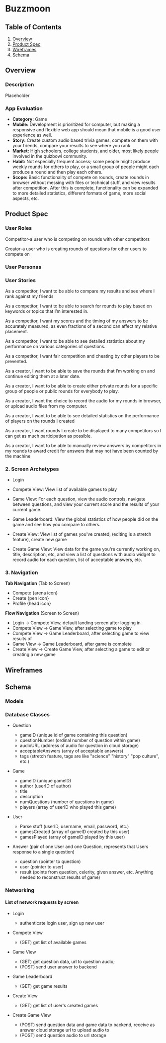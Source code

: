 

# Buzzmoon

## Table of Contents
1. [Overview](#Overview)
1. [Product Spec](#Product-Spec)
1. [Wireframes](#Wireframes)
1. [Schema](#Schema)

## Overview
### Description
Placeholder
### App Evaluation
- **Category:** Game
- **Mobile:** Development is prioritized for computer, but making a responsive and flexible web app should mean that mobile is a good user experience as well.
- **Story:** Create custom audio based trivia games, compete on them with your friends, compare your results to see where you rank.
- **Market:** High schoolers, college students, and older, most likely people involved in the quizbowl community. 
- **Habit:** Not especially frequent access; some people might produce weekly rounds for others to play, or a small group of people might each produce a round and then play each others.
- **Scope:** Basic functionality of compete on rounds, create rounds in browser without messing with files or technical stuff, and view results after competition. After this is complete, functionality can be expanded to more detailed statistics, different formats of game, more social aspects, etc. 

## Product Spec

### User Roles

Competitor-a user who is competing on rounds with other competitors

Creator-a user who is creating rounds of questions for other users to compete on

### User Personas


### User Stories

As a competitor, I want to be able to compare my results and see where I rank against my friends

As a competitor, I want to be able to search for rounds to play based on keywords or topics that I’m interested in.

As a competitor, I want my scores and the timing of my answers to be accurately measured, as even fractions of a second can affect my relative placement.

As a competitor, I want to be able to see detailed statistics about my performance on various categories of questions. 

As a competitor, I want fair competition and cheating by other players to be prevented.

As a creator, I want to be able to save the rounds that I’m working on and continue editing them at a later date.

As a creator, I want to be able to create either private rounds for a specific group of people or public rounds for everybody to play. 

As a creator, I want the choice to record the audio for my rounds in browser, or upload audio files from my computer. 

As a creator, I want to be able to see detailed statistics on the performance of players on the rounds I created

As a creator, I want rounds I create to be displayed to many competitors so I can get as much participation as possible. 

As a creator, I want to be able to manually review answers by competitors in my rounds to award credit for answers that may not have been counted by the machine

### 2. Screen Archetypes

* Login
* Compete View: View list of available games to play
* Game View: For each question, view the audio controls, navigate between questions, and view your current score and the results of your current game.
* Game Leaderboard: View the global statistics of how people did on the game and see how you compare to others. 

* Create View: View list of games you've created, (editing is a stretch feature), create new game
* Create Game View: View data for the game you're currently working on, title, description, etc, and view a list of questions with audio widget to record audio for each question, list of acceptable answers, etc.


### 3. Navigation

**Tab Navigation** (Tab to Screen)

* Compete {arena icon}
* Create  {pen icon}
* Profile {head icon}

**Flow Navigation** (Screen to Screen)

* Login -> Compete View, default landing screen after logging in
* Compete View -> Game View, after selecting game to play
* Compete View -> Game Leaderboard, after selecting game to view results of
* Game View -> Game Leaderboard, after game is complete
* Create View -> Create Game View, after selecting a game to edit or creating a new game



## Wireframes





## Schema 
### Models
### Database Classes
- Question
   - gameID (unique id of game containing this question)
   - questionNumber (ordinal number of question within game)
   - audioURL (address of audio for question in cloud storage)
   - acceptableAnswers (array of acceptable answers)
   - tags (stretch feature, tags are like "science" "history" "pop culture", etc.)

- Game
   - gameID (unique gameID)
   - author (userID of author)
   - title
   - description
   - numQuestions (number of questions in game)
   - players (array of userID who played this game)

- User
   - Parse stuff (userID, username, email, password, etc.)
   - gamesCreated (array of gameID created by this user)
   - gamesPlayed (array of gameID played by this user)

- Answer (pair of one User and one Question, represents that Users response to a single question)
   - question (pointer to question)
   - user (pointer to user)
   - result (points from question, celerity, given answer, etc. Anything needed to reconstruct results of game) 


   
### Networking
#### List of network requests by screen

- Login
  - authenticate login user, sign up new user
  
- Compete View
  - (GET) get list of available games
- Game View
  - (GET) get question data, url to question audio;
  - (POST) send user answer to backend
- Game Leaderboard 
  - (GET) get game results
- Create View
  - (GET) get list of user's created games
- Create Game View
  - (POST) send question data and game data to backend, receive as answer cloud storage url to upload audio to
  - (POST) send question audio to url storage
   

